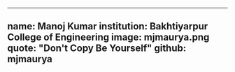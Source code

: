 ---
name: Manoj Kumar
institution: Bakhtiyarpur College of Engineering
image: mjmaurya.png 
quote: "Don't Copy Be Yourself" 
github: mjmaurya
------
